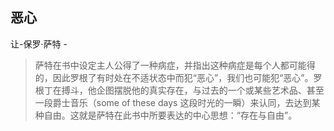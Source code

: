 ## 恶心

让-保罗·萨特  -  

> 萨特在书中设定主人公得了一种病症，并指出这种病症是每个人都可能得的，因此罗根了有时处在不适状态中而犯“恶心”，我们也可能犯“恶心”。罗根丁在搏斗，他企图摆脱他的真实存在，与过去的一个或某些艺术品、甚至一段爵士音乐（some of these days 这段时光的一瞬）来认同，去达到某种自由。这就是萨特在此书中所要表达的中心思想：“存在与自由”。

